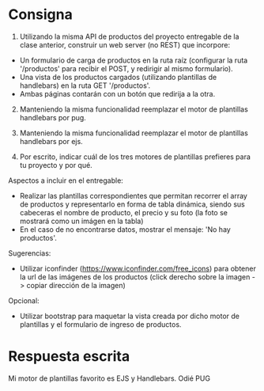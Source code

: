 # Consigna

1. Utilizando la misma API de productos del proyecto entregable de la clase anterior, construir un web server (no REST) que incorpore:
  - Un formulario de carga de productos en la ruta raíz (configurar la ruta '/productos' para recibir el POST, y redirigir al mismo formulario).
  - Una vista de los productos cargados (utilizando plantillas de handlebars) en la ruta GET '/productos'.
  - Ambas páginas contarán con un botón que redirija a la otra.

2. Manteniendo la misma funcionalidad reemplazar el motor de plantillas handlebars por pug.

3. Manteniendo la misma funcionalidad reemplazar el motor de plantillas handlebars por ejs.

4. Por escrito, indicar cuál de los tres motores de plantillas prefieres para tu proyecto y por qué.


Aspectos a incluir en el entregable:  
- Realizar las plantillas correspondientes que permitan recorrer el array de productos y representarlo en forma de tabla dinámica, siendo sus cabeceras el nombre de producto, el precio y su foto (la foto se mostrará como un imágen en la tabla)
- En el caso de no encontrarse datos, mostrar el mensaje: 'No hay productos'.

Sugerencias:  
- Utilizar iconfinder (https://www.iconfinder.com/free_icons) para obtener la url de las imágenes de los productos (click derecho sobre la imagen -> copiar dirección de la imagen)


Opcional:  
- Utilizar bootstrap para maquetar la vista creada por dicho motor de plantillas y el formulario de ingreso de productos.

# Respuesta escrita

Mi motor de plantillas favorito es EJS y Handlebars. Odié PUG
